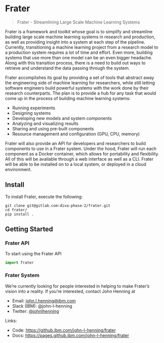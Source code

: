 # Frater
> Frater - Streamlining Large Scale Machine Learning Systems

Frater is a framework and toolkit whose goal is to simplify and streamline building 
large scale machine learning systems in research and production, as well as providing 
insight into a system at each step of the pipeline. Currently, transitioning a machine 
learning project from a research model to a production system requires a lot of time and effort. 
Even more, building systems that use more than one model can be an even bigger headache. 
Along with this transition process, there is a need to build out ways to retrieve and 
understand the data passing through the system.

Frater accomplishes its goal by providing a set of tools that abstract away the 
engineering side of machine learning for researchers, while still letting software engineers 
build powerful systems with the work done by their research counterparts. The plan is to provide a hub 
for any task that would come up in the process of building machine learning systems: 
- Running experiments
- Designing systems
- Developing new models and system components
- Analyzing and visualizing results
- Sharing and using pre-built components
- Resource management and configuration (GPU, CPU, memory)

Frater will also provide an API for developers and researchers to build components to use 
in a Frater system. Under the hood, Frater will run each component as a Docker container, 
which allows for portability and flexibility. All of this will be available through a web 
interface as well as a CLI. Frater will be able to be installed on to a local system, or 
deployed in a cloud environment. 

## Install
 To install Frater, execute the following:
```shell 
git clone git@gitlab.com:diva-phase-2/frater.git
cd frater/   
pip install .
```

## Getting Started

### Frater API
To start using the Frater API
```python
import frater
```

### Frater System

We’re currently looking for people interested in helping to make Frater’s vision into a 
reality. If you’re interested, contact John Henning at


- Email: [john.l.henning@ibm.com](mailto:john.l.henning@ibm.com)
- Slack (IBM): @john-l-henning 
- Twitter: [@johnlhenning](twitter.com/johnlhenning) 

Links:
- Code: https://github.ibm.com/john-l-henning/frater
- Docs: https://pages.github.ibm.com/john-l-henning/frater

